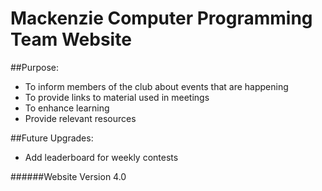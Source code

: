 # Mackenzie Computer Programming Team Website

##Purpose:
* To inform members of the club about events that are happening
* To provide links to material used in meetings
* To enhance learning
* Provide relevant resources

##Future Upgrades:
* Add leaderboard for weekly contests

######Website Version 4.0
